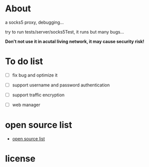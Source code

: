 
# About

a socks5 proxy, debugging...

try to run tests/server/socks5Test, it runs but many bugs...

**Don't not use it in acutal living network, it may cause security risk!**


# To do list

- [ ] fix bug and optimize it
- [ ] support username and password authentication
- [ ] support traffic encryption
- [ ] web manager


# open source list

- [open source list](./third-pard/opensource.list)

# license

